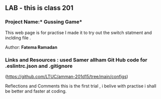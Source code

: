 ## LAB - this is class 201
### Project Name:* Gussing Game* 


This web page is for practise I made it to try out the switch statment and inclding file .


Author: **Fatema Ramadan**
### Links and Resources : used Samer allham Git Hub code for .eslintrc.json and .gitignore
(https://github.com/LTUC/amman-201d15/tree/main/configs)

Reflections and Comments
this is the first trial , i belive with practise i shall be better and faster at coding.